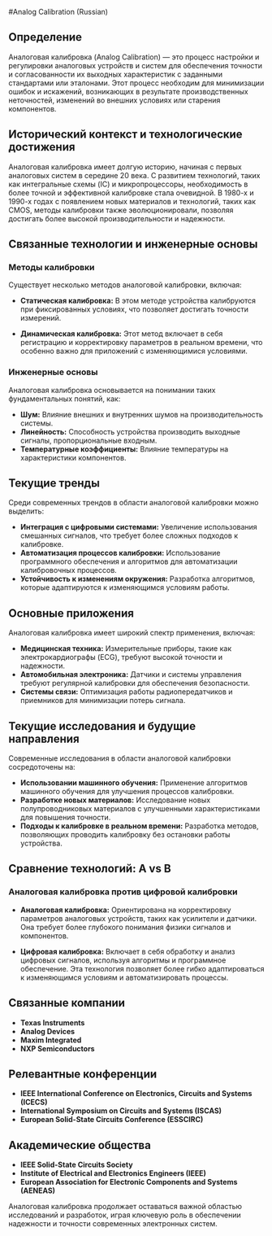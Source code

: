 #Analog Calibration (Russian)

## Определение

Аналоговая калибровка (Analog Calibration) — это процесс настройки и регулировки аналоговых устройств и систем для обеспечения точности и согласованности их выходных характеристик с заданными стандартами или эталонами. Этот процесс необходим для минимизации ошибок и искажений, возникающих в результате производственных неточностей, изменений во внешних условиях или старения компонентов.

## Исторический контекст и технологические достижения

Аналоговая калибровка имеет долгую историю, начиная с первых аналоговых систем в середине 20 века. С развитием технологий, таких как интегральные схемы (IC) и микропроцессоры, необходимость в более точной и эффективной калибровке стала очевидной. В 1980-х и 1990-х годах с появлением новых материалов и технологий, таких как CMOS, методы калибровки также эволюционировали, позволяя достигать более высокой производительности и надежности.

## Связанные технологии и инженерные основы

### Методы калибровки

Существует несколько методов аналоговой калибровки, включая:

- **Статическая калибровка:** В этом методе устройства калибруются при фиксированных условиях, что позволяет достигать точности измерений.
  
- **Динамическая калибровка:** Этот метод включает в себя регистрацию и корректировку параметров в реальном времени, что особенно важно для приложений с изменяющимися условиями.

### Инженерные основы

Аналоговая калибровка основывается на понимании таких фундаментальных понятий, как:

- **Шум:** Влияние внешних и внутренних шумов на производительность системы.
- **Линейность:** Способность устройства производить выходные сигналы, пропорциональные входным.
- **Температурные коэффициенты:** Влияние температуры на характеристики компонентов.

## Текущие тренды

Среди современных трендов в области аналоговой калибровки можно выделить:

- **Интеграция с цифровыми системами:** Увеличение использования смешанных сигналов, что требует более сложных подходов к калибровке.
- **Автоматизация процессов калибровки:** Использование программного обеспечения и алгоритмов для автоматизации калибровочных процессов.
- **Устойчивость к изменениям окружения:** Разработка алгоритмов, которые адаптируются к изменяющимся условиям работы.

## Основные приложения

Аналоговая калибровка имеет широкий спектр применения, включая:

- **Медицинская техника:** Измерительные приборы, такие как электрокардиографы (ECG), требуют высокой точности и надежности.
- **Автомобильная электроника:** Датчики и системы управления требуют регулярной калибровки для обеспечения безопасности.
- **Системы связи:** Оптимизация работы радиопередатчиков и приемников для минимизации потерь сигнала.

## Текущие исследования и будущие направления

Современные исследования в области аналоговой калибровки сосредоточены на:

- **Использовании машинного обучения:** Применение алгоритмов машинного обучения для улучшения процессов калибровки.
- **Разработке новых материалов:** Исследование новых полупроводниковых материалов с улучшенными характеристиками для повышения точности.
- **Подходы к калибровке в реальном времени:** Разработка методов, позволяющих проводить калибровку без остановки работы устройства.

## Сравнение технологий: A vs B

### Аналоговая калибровка против цифровой калибровки

- **Аналоговая калибровка:** Ориентирована на корректировку параметров аналоговых устройств, таких как усилители и датчики. Она требует более глубокого понимания физики сигналов и компонентов.
  
- **Цифровая калибровка:** Включает в себя обработку и анализ цифровых сигналов, используя алгоритмы и программное обеспечение. Эта технология позволяет более гибко адаптироваться к изменяющимся условиям и автоматизировать процессы.

## Связанные компании

- **Texas Instruments**
- **Analog Devices**
- **Maxim Integrated**
- **NXP Semiconductors**

## Релевантные конференции

- **IEEE International Conference on Electronics, Circuits and Systems (ICECS)**
- **International Symposium on Circuits and Systems (ISCAS)**
- **European Solid-State Circuits Conference (ESSCIRC)**

## Академические общества

- **IEEE Solid-State Circuits Society**
- **Institute of Electrical and Electronics Engineers (IEEE)**
- **European Association for Electronic Components and Systems (AENEAS)**

Аналоговая калибровка продолжает оставаться важной областью исследований и разработок, играя ключевую роль в обеспечении надежности и точности современных электронных систем.